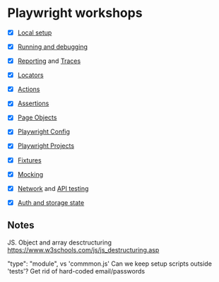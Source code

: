 # Playwright workshops

- [x] [Local setup](https://playwright.dev/docs/intro)
- [x] [Running and debugging](https://playwright.dev/docs/running-tests)
- [x] [Reporting](https://playwright.dev/docs/test-reporters) and [Traces](https://playwright.dev/docs/trace-viewer-intro)
- [x] [Locators](https://playwright.dev/docs/locators)
- [x] [Actions](https://playwright.dev/docs/input)
- [x] [Assertions](https://playwright.dev/docs/test-assertions) 
- [x] [Page Objects](https://playwright.dev/docs/pom)
- [x] [Playwright Config](https://playwright.dev/docs/test-configuration) 
- [x] [Playwright Projects](https://playwright.dev/docs/test-projects)
- [x] [Fixtures](https://playwright.dev/docs/test-fixtures)
- [x] [Mocking](https://playwright.dev/docs/mock)
- [x] [Network](https://playwright.dev/docs/network) and [API testing](https://playwright.dev/docs/api-testing)
- [x] [Auth and storage state](https://playwright.dev/docs/auth#session-storage)


## Notes
JS. Object and array desctructuring
https://www.w3schools.com/js/js_destructuring.asp

"type": "module", vs 'commmon.js'
Can we keep setup scripts outside 'tests'?
Get rid of hard-coded email/passwords